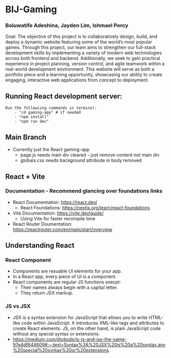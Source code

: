 # BIJ-Gaming  
###  Boluwatife Adeshina, Jayden Lim, Ishmael Percy
Goal: The objective of this project is to collaboratively design, build, and deploy a dynamic website featuring some of the world’s most popular games. Through this project, our team aims to strengthen our full-stack development skills by implementing a variety of modern web technologies across both frontend and backend. Additionally, we seek to gain practical experience in project planning, version control, and agile teamwork within a real-world development environment. This website will serve as both a portfolio piece and a learning opportunity, showcasing our ability to create engaging, interactive web applications from concept to deployment.
## Running React development server: 
    Run the followiing commands in terminal:
        - "cd gaming-app" # if needed
        - "npm install"
        - "npm run dev" 
## Main Branch
- Currently just the React gaming-app
    - page.js needs main div cleared - just remove content not main div
    - globals.css needs background attribiute in body removed   
## React + Vite
### Documentation - Recommend glancing over foundations links 
- React Documentation: https://react.dev/
    -  React Foundations: https://nextjs.org/learn/react-foundations 
- Vite Documentation: https://vite.dev/guide/
    - Using Vite for faster recompile time
- React Router Doumentation: https://reactrouter.com/en/main/start/overview
## Understanding React
### React Component
- Components are resuable UI elements for your app.
- In a React app, every piece of UI is a component.
- React components are regular JS functions execpt:
    - Their names always begin with a capital letter.
    - They return JSX markup.
### JS vs JSX 
- JSX is a syntax extension for JavaScript that allows you to write HTML-like code within JavaScript. It introduces XML-like tags and attributes to create React elements. JS, on the other hand, is plain JavaScript code without any special syntax or extensions.
- https://medium.com/@ykods/is-js-and-jsx-the-same-97e4df644609#:~:text=Syntax%3A%20JSX%20is%20a%20syntax,any%20special%20syntax%20or%20extensions.
    